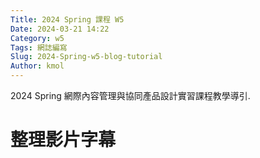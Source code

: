 ```yaml
---
Title: 2024 Spring 課程 W5
Date: 2024-03-21 14:22
Category: w5
Tags: 網誌編寫
Slug: 2024-Spring-w5-blog-tutorial
Author: kmol
---
```


2024 Spring 網際內容管理與協同產品設計實習課程教學導引.

<!-- PELICAN_END_SUMMARY -->

# 整理影片字幕
